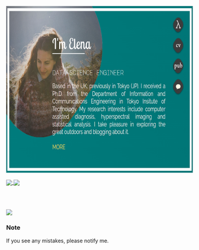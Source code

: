 <a href="https://foxelas.github.io/">
  <img height=450 align="center" src="https://github.com/foxelas/foxelas.github.io/raw/master/images/preview.png" />
</a>
<br/><br/>

<a href="">
<img height=170 align="center" src="https://readmestats.999857.xyz/api?username=foxelas&count_private=true&hide=contribs&show_icons=true" />
</a>
<a href="">
<img height=170 align="center" src="https://readmestats.999857.xyz/api/top-langs/?username=foxelas&size_weight=0&count_weight=1&langs_count=5&hide=css,javascript&layout=donut&card_width=320" />
</a>

<br/><br/>

<img width=460 align="center" src="https://streak-stats.demolab.com/?user=foxelas" />


### Note 
If you see any mistakes, please notify me. 
